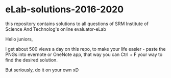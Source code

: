 # eLab-solutions-2016-2020
this repository contains solutions to all questions of SRM Institute of Science And Technolog's online evaluator-eLab  

Hello juniors,

I get about 500 views a day on this repo, to make your life easier - paste the PNGs into evernote or OneNote app, that way you can Ctrl + F your way to find the desired solution.  

But seriously, do it on your own xD
